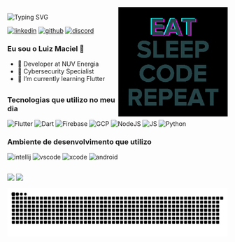 <img src = "banner.gif" width = "250px" align="right"/>

![Typing SVG](https://readme-typing-svg.herokuapp.com/?color=FFFFFF&size=30&center=false&vCenter=true&width=530px&lines=Olá,+É+bom+ter+você+por+aqui!)

[![linkedin](https://img.shields.io/badge/LinkedIn-0077B5?style=for-the-badge&logo=linkedin&logoColor=white)](https://www.linkedin.com/in/luiz-claudio-maciel)
[![github](https://img.shields.io/badge/GitHub-100000?style=for-the-badge&logo=github&logoColor=white)](https://github.com/luizcmaciel)
[![discord](https://img.shields.io/badge/Discord-7289DA?style=for-the-badge&logo=discord&logoColor=white)](https://github.com/luizcmaciel)

### Eu sou o Luiz Maciel 👋 
- 🚀 Developer at NUV Energia
- 🚩 Cybersecurity Specialist
- 🌱 I’m currently learning Flutter
  
##

### Tecnologias que utilizo no meu dia

![Flutter](https://img.shields.io/badge/Flutter-%2302569B.svg?style=for-the-badge&logo=Flutter&logoColor=white)
![Dart](https://img.shields.io/badge/dart-%230175C2.svg?style=for-the-badge&logo=dart&logoColor=white)
![Firebase](https://img.shields.io/badge/firebase-%23039BE5.svg?style=for-the-badge&logo=firebase)
![GCP](https://img.shields.io/badge/Google_Cloud-4285F4?style=for-the-badge&logo=google-cloud&logoColor=white)
![NodeJS](https://img.shields.io/badge/Node.js-43853D?style=for-the-badge&logo=node.js&logoColor=white)
![JS](https://img.shields.io/badge/JavaScript-F7DF1E?style=for-the-badge&logo=javascript&logoColor=black)
![Python](https://img.shields.io/badge/Python-14354C?style=for-the-badge&logo=python&logoColor=white)

### Ambiente de desenvolvimento que utilizo

![intellij](https://img.shields.io/badge/IntelliJ_IDEA-000000.svg?style=for-the-badge&logo=intellij-idea&logoColor=white)
![vscode](https://img.shields.io/badge/Visual_Studio_Code-0078D4?style=for-the-badge&logo=visual%20studio%20code&logoColor=white)
![xcode](https://img.shields.io/badge/Xcode-007ACC?style=for-the-badge&logo=Xcode&logoColor=white)
![android](https://img.shields.io/badge/Android_Studio-3DDC84?style=for-the-badge&logo=android-studio&logoColor=white)

##

<div align="left">
  <img width="49.75%" src="https://github-readme-stats.vercel.app/api?username=luizcmaciel&theme=merko&count_private=true&hide_border=true">
  <img width="49.75%" src="https://github-readme-stats.vercel.app/api/top-langs/?username=luizcmaciel&theme=merko&count_private=true&hide_border=true&layout=compact">
</div>

![snake gif](https://github.com/luizcmaciel/luizcmaciel/blob/output/github-contribution-grid-snake.svg)
